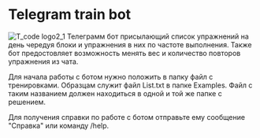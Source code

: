 # Telegram train bot
![T_code logo2_1](https://github.com/user-attachments/assets/8554fef5-1fff-4f86-a090-3bd0ed2fca3e)
Телеграмм бот присылающий список упражнений на день чередуя блоки и упражнения в них по частоте выполнения. Также бот предостовляет возможность менять вес и количество повторов упражнения из чата.

Для начала работы с ботом нужно положить в папку файл с тренировками. Образцам служит файл List.txt в папке Examples. Файл с таким названием должен находиться в одной и той же папке с решением.

Для получения справки по работе с ботом отправьте ему сообщение "Справка" или команду /help.

